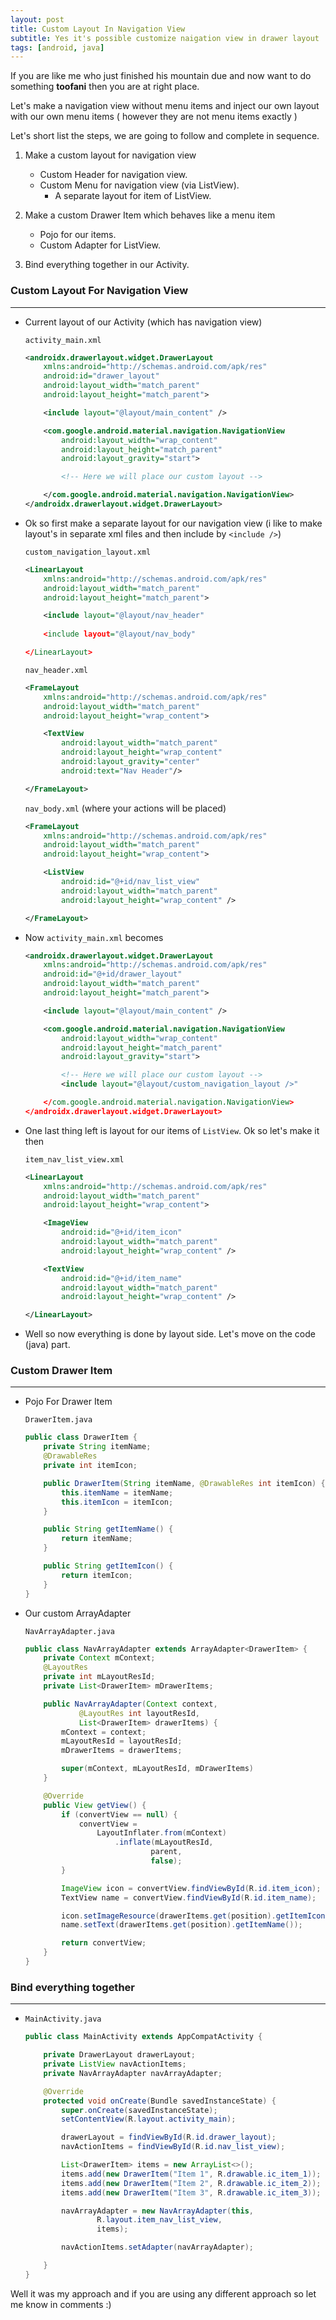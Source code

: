 ```yaml
---
layout: post
title: Custom Layout In Navigation View
subtitle: Yes it's possible customize naigation view in drawer layout
tags: [android, java]
---
```

If you are like me who just finished his mountain due and now want to do something **toofani** then you are at right place. 

Let's make a navigation view without menu items and inject our own layout with our own menu items ( however they are not menu items exactly )

Let's short list the steps, we are going to follow and complete in sequence.

1. Make a custom layout for navigation view
    * Custom Header for navigation view.
    * Custom Menu for navigation view (via ListView).
        * A separate layout for item of ListView.

2. Make a custom Drawer Item which behaves like a menu item
    * Pojo for our items.
    * Custom Adapter for ListView.

3. Bind everything together in our Activity.

### Custom Layout For Navigation View
---
* Current layout of our Activity (which has navigation view)
    
    `activity_main.xml`

    ```xml
    <androidx.drawerlayout.widget.DrawerLayout
        xmlns:android="http://schemas.android.com/apk/res"
        android:id="drawer_layout"
        android:layout_width="match_parent"
        android:layout_height="match_parent">

        <include layout="@layout/main_content" />

        <com.google.android.material.navigation.NavigationView
            android:layout_width="wrap_content"
            android:layout_height="match_parent"
            android:layout_gravity="start">

            <!-- Here we will place our custom layout -->

        </com.google.android.material.navigation.NavigationView>
    </androidx.drawerlayout.widget.DrawerLayout>
    ```


* Ok so first make a separate layout for our navigation view (i like to make layout's in separate xml files and then include by `<include />`)
    
    `custom_navigation_layout.xml`

    ```xml
    <LinearLayout
        xmlns:android="http://schemas.android.com/apk/res"
        android:layout_width="match_parent"
        android:layout_height="match_parent">

        <include layout="@layout/nav_header"
        
        <include layout="@layout/nav_body"

    </LinearLayout>
    ```

    `nav_header.xml`

    ```xml
    <FrameLayout
        xmlns:android="http://schemas.android.com/apk/res"
        android:layout_width="match_parent"
        android:layout_height="wrap_content">

        <TextView
            android:layout_width="match_parent"
            android:layout_height="wrap_content"
            android:layout_gravity="center" 
            android:text="Nav Header"/>

    </FrameLayout>
    ```

    `nav_body.xml` (where your actions will be placed)

    ```xml
    <FrameLayout
        xmlns:android="http://schemas.android.com/apk/res"
        android:layout_width="match_parent"
        android:layout_height="wrap_content">

        <ListView
            android:id="@+id/nav_list_view"
            android:layout_width="match_parent"
            android:layout_height="wrap_content" />

    </FrameLayout>
    ```


* Now `activity_main.xml` becomes 

    ```xml
    <androidx.drawerlayout.widget.DrawerLayout
        xmlns:android="http://schemas.android.com/apk/res"
        android:id="@+id/drawer_layout"
        android:layout_width="match_parent"
        android:layout_height="match_parent">

        <include layout="@layout/main_content" />

        <com.google.android.material.navigation.NavigationView
            android:layout_width="wrap_content"
            android:layout_height="match_parent"
            android:layout_gravity="start">

            <!-- Here we will place our custom layout -->
            <include layout="@layout/custom_navigation_layout />"

        </com.google.android.material.navigation.NavigationView>
    </androidx.drawerlayout.widget.DrawerLayout>
    ```


* One last thing left is layout for our items of `ListView`. Ok so let's make it then 

    `item_nav_list_view.xml`

    ```xml
    <LinearLayout 
        xmlns:android="http://schemas.android.com/apk/res"
        android:layout_width="match_parent"
        android:layout_height="wrap_content">

        <ImageView
            android:id="@+id/item_icon"
            android:layout_width="match_parent"
            android:layout_height="wrap_content" />

        <TextView
            android:id="@+id/item_name"
            android:layout_width="match_parent"
            android:layout_height="wrap_content" />

    </LinearLayout>
    ```

* Well so now everything is done by layout side. Let's move on the code (java) part.


### Custom Drawer Item
---

* Pojo For Drawer Item
    
    `DrawerItem.java`

    ```java
    public class DrawerItem {
        private String itemName;
        @DrawableRes
        private int itemIcon;

        public DrawerItem(String itemName, @DrawableRes int itemIcon) {
            this.itemName = itemName;
            this.itemIcon = itemIcon;
        }

        public String getItemName() {
            return itemName;
        }

        public String getItemIcon() {
            return itemIcon;
        }
    }
    ```


* Our custom ArrayAdapter

    `NavArrayAdapter.java`

    ```java
    public class NavArrayAdapter extends ArrayAdapter<DrawerItem> {
        private Context mContext;
        @LayoutRes
        private int mLayoutResId;
        private List<DrawerItem> mDrawerItems;

        public NavArrayAdapter(Context context,
                @LayoutRes int layoutResId,
                List<DrawerItem> drawerItems) {
            mContext = context;
            mLayoutResId = layoutResId;
            mDrawerItems = drawerItems;

            super(mContext, mLayoutResId, mDrawerItems)
        }

        @Override
        public View getView() {
            if (convertView == null) {
                convertView =
                    LayoutInflater.from(mContext)
                        .inflate(mLayoutResId, 
                                parent,
                                false);
            }

            ImageView icon = convertView.findViewById(R.id.item_icon);
            TextView name = convertView.findViewById(R.id.item_name);

            icon.setImageResource(drawerItems.get(position).getItemIcon());
            name.setText(drawerItems.get(position).getItemName());

            return convertView; 
        }
    }
    ```


### Bind everything together
---

* `MainActivity.java`

    ```java
    public class MainActivity extends AppCompatActivity {

        private DrawerLayout drawerLayout;
        private ListView navActionItems;
        private NavArrayAdapter navArrayAdapter;

        @Override
        protected void onCreate(Bundle savedInstanceState) {
            super.onCreate(savedInstanceState);
            setContentView(R.layout.activity_main);

            drawerLayout = findViewById(R.id.drawer_layout);
            navActionItems = findViewById(R.id.nav_list_view);

            List<DrawerItem> items = new ArrayList<>();
            items.add(new DrawerItem("Item 1", R.drawable.ic_item_1));
            items.add(new DrawerItem("Item 2", R.drawable.ic_item_2));
            items.add(new DrawerItem("Item 3", R.drawable.ic_item_3));

            navArrayAdapter = new NavArrayAdapter(this, 
                    R.layout.item_nav_list_view,
                    items);

            navActionItems.setAdapter(navArrayAdapter);

        }
    }
    ```

Well it was my approach and if you are using any different approach so let me know in comments :)

